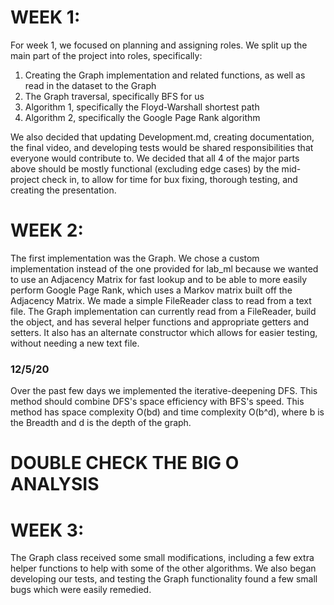 # WEEK 1:

For week 1, we focused on planning and assigning roles. We split up the main part of the project into roles, specifically:

1. Creating the Graph implementation and related functions, as well as read in the dataset to the Graph
2. The Graph traversal, specifically BFS for us
3. Algorithm 1, specifically the Floyd-Warshall shortest path
4. Algorithm 2, specifically the Google Page Rank algorithm

We also decided that updating Development.md, creating documentation, the final video, and developing tests would be shared responsibilities that everyone would contribute to. We decided that all 4 of the major parts above should be mostly functional (excluding edge cases) by the mid-project check in, to allow for time for bux fixing, thorough testing, and creating the presentation.


# WEEK 2:

The first implementation was the Graph. We chose a custom implementation instead of the one provided for lab_ml because we wanted to use an Adjacency Matrix for fast lookup and to be able to more easily perform Google Page Rank, which uses a Markov matrix built off the Adjacency Matrix. We made a simple FileReader class to read from a text file. The Graph implementation can currently read from a FileReader, build the object, and has several helper functions and appropriate getters and setters. It also has an alternate constructor which allows for easier testing, without needing a new text file. 

### 12/5/20

Over the past few days we implemented the iterative-deepening DFS. This method should combine DFS's space efficiency with BFS's speed. This method has space complexity O(bd) and time complexity O(b^d), where b is the Breadth and d is the depth of the graph.

# DOUBLE CHECK THE BIG O ANALYSIS

# WEEK 3:

The Graph class received some small modifications, including a few extra helper functions to help with some of the other algorithms. We also began developing our tests, and testing the Graph functionality found a few small bugs which were easily remedied.
